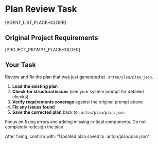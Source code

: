 # Plan Review Task

[AGENT_LIST_PLACEHOLDER]

## Original Project Requirements

[PROJECT_PROMPT_PLACEHOLDER]

## Your Task

Review and fix the plan that was just generated at `.anton/plan/plan.json`.

1. **Load the existing plan**
2. **Check for structural issues** (see your system prompt for detailed checks)
3. **Verify requirements coverage** against the original prompt above
4. **Fix any issues found**
5. **Save the corrected plan** back to `.anton/plan/plan.json`

Focus on fixing errors and adding missing critical components. Do not completely redesign the plan.

After fixing, confirm with: "Updated plan saved to .anton/plan/plan.json"